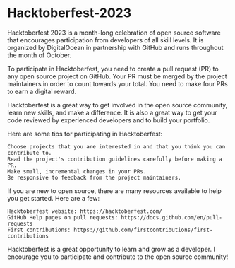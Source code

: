 # Hacktoberfest-2023

Hacktoberfest 2023 is a month-long celebration of open source software that encourages participation from developers of all skill levels. It is organized by DigitalOcean in partnership with GitHub and runs throughout the month of October.

To participate in Hacktoberfest, you need to create a pull request (PR) to any open source project on GitHub. Your PR must be merged by the project maintainers in order to count towards your total. You need to make four PRs to earn a digital reward.

Hacktoberfest is a great way to get involved in the open source community, learn new skills, and make a difference. It is also a great way to get your code reviewed by experienced developers and to build your portfolio.

Here are some tips for participating in Hacktoberfest:

    Choose projects that you are interested in and that you think you can contribute to.
    Read the project's contribution guidelines carefully before making a PR.
    Make small, incremental changes in your PRs.
    Be responsive to feedback from the project maintainers.

If you are new to open source, there are many resources available to help you get started. Here are a few:

    Hacktoberfest website: https://hacktoberfest.com/
    GitHub Help pages on pull requests: https://docs.github.com/en/pull-requests
    First contributions: https://github.com/firstcontributions/first-contributions

Hacktoberfest is a great opportunity to learn and grow as a developer. I encourage you to participate and contribute to the open source community!
